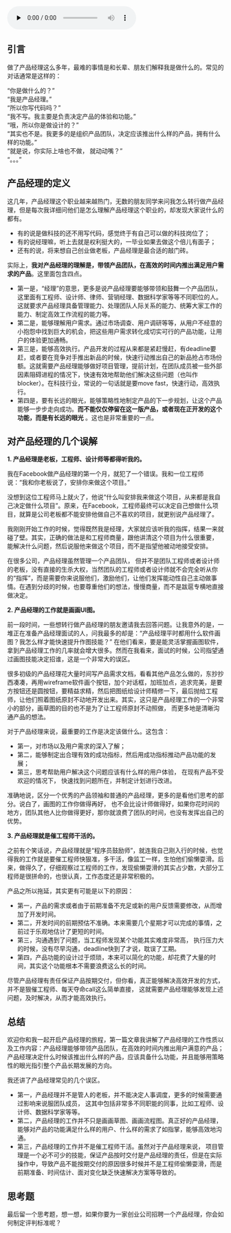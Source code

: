 <audio id="audio" title="01 | 什么是优秀的产品经理？" controls="" preload="none"><source id="mp3" src="https://static001.geekbang.org/resource/audio/65/7c/65c68edf042adbb52b5cf5aa5446877c.mp3"></audio>

## 引言

做了产品经理这么多年，最难的事情是和长辈、朋友们解释我是做什么的。常见的对话通常是这样的：

> 
“你是做什么的？”<br>“我是产品经理。”<br>“所以你写代码吗？”<br>“我不写。我主要是负责决定产品的体验和功能。”<br>“哦，所以你是做设计的？”<br>“其实也不是。我更多的是组织产品团队，决定应该推出什么样的产品，拥有什么样的功能。”<br>“就是说，你实际上啥也不做， 就动动嘴？”<br>“。。。”


## 产品经理的定义

这几年，产品经理这个职业越来越热门，无数的朋友同学来问我怎么转行做产品经理，但是每次我详细问他们是怎么理解产品经理这个职业的，却发现大家说什么的都有。

- 有的说是做科技的还不用写代码，感觉终于有自己可以做的科技岗位了；
- 有的说经理嘛，听上去就是权利挺大的，一毕业如果去做这个倍儿有面子；
- 还有的说，将来想自己创业做老板，产品经理是最合适的敲门砖。

实际上，**我对产品经理的理解是，带领产品团队，在高效的时间内推出满足用户需求的产品**。这里面包含四点。

- 第一是，“经理”的意思，更多是说产品经理要能够带领和鼓舞一个产品团队，这里面有工程师、设计师、律师、营销经理、数据科学家等等不同职位的人。这就要求产品经理具备管理能力、处理团队人际关系的能力、统筹大家工作的能力、制定高效工作流程的能力等。
- 第二是，能够理解用户需求。通过市场调查、用户调研等等，从用户不经意的小抱怨中找到巨大的机会，把这些用户需求转化成切实可行的产品功能，让用户的体验更加通畅。
- 第三是，能够高效执行。产品开发的过程从来都是紧赶慢赶，有deadline要赶，或者要在竞争对手推出新品的时候，快速行动推出自己的新品抢占市场份额。这就需要产品经理能够做好项目管理，提前计划，在团队成员被一些外部因素阻碍进程的情况下，快速有效地帮助他们解决这些问题（也叫作blocker）。在科技行业，常说的一句话就是要move fast，快速行动，高效执行。
- 第四是，要有长远的眼光，能够策略性地制定产品的下一步规划，让这个产品能够一步步走向成功。**而不能仅仅停留在这一版产品，或者现在正开发的这个功能，而是有长远的眼光** 。这也是非常重要的一点。

## 对产品经理的几个误解

**1.  产品经理是老板，工程师、设计师等都得听我的。**

我在Facebook做产品经理的第一个月，就犯了一个错误。我和一位工程师说：“我和你老板说了，安排你来做这个项目。”

没想到这位工程师马上就火了，他说“什么叫安排我来做这个项目，从来都是我自己决定做什么项目”。原来，在Facebook，工程师最终可以决定自己想做什么项目，就算是公司老板都不能安排他做自己不喜欢的项目，就更别说产品经理了。

我刚刚开始工作的时候，觉得既然我是经理，大家就应该听我的指挥，结果一来就碰了壁。其实，正确的做法是和工程师商量，跟他讲清这个项目为什么很重要， 能解决什么问题，然后说服他来做这个项目，而不是指望他被动地接受安排。

在很多公司，产品经理虽然管理一个产品团队， 但并不是团队工程师或者设计师的老板，没有直接的生杀大权，当然团队的工程师或者设计师就不会完全听从你的“指挥”，而是需要你来说服他们，激励他们，让他们发挥能动性自己主动做事情。在遇到分歧的时候，也要尊重他们的想法，慢慢商量，而不是跋扈专横地直接做决定。

**2.  产品经理的工作就是画画UI图。**

前一段时间，一些想转行做产品经理的朋友邀请我去回答问题。让我意外的是，一堆正在准备产品经理面试的人，问我最多的却是：“产品经理平时都用什么软件画图？我怎么样才能快速提升作图技能？” 在他们看来，要是能灵活掌握画图软件，拿到产品经理工作的几率就会增大很多。然而在我看来，面试的时候，公司指望通过画图技能决定招谁，这是一个非常大的误区。

很多初级的产品经理花大量时间写产品需求文档，看看其他产品怎么做的，东抄抄西凑凑，再用wireframe软件画个按钮，加个对话框，加班加点，追求完美，是要方按钮还是圆按钮，要精益求精，然后把图纸给设计师精修一下，最后抛给工程师，让他们照着图纸原封不动地开发出来。其实，这只是产品经理工作的一个非常小的部分，画草图的目的也不是为了让工程师原封不动照做， 而更多地是清晰沟通产品的想法。

对于产品经理来说，最重要的工作是决定该做什么。这包含：

- 第一，对市场以及用户需求的深入了解；
- 第二，能够制定出合理有效的成功指标，然后用成功指标推动产品功能的发展；
- 第三，思考帮助用户解决这个问题应该有什么样的用户体验， 在现有产品不受欢迎的情况下， 快速找到问题所在，并制定计划进行改进。

准确地说，区分一个优秀的产品领袖和普通的产品经理，更多的是看他们思考的部分。说白了，画图的工作你做得再好， 也不会比设计师做得好，如果你花时间的地方，团队其他人比你做得更好，那你就浪费了团队的时间，也没有发挥出自己的优势。

**3. 产品经理就是催工程师干活的。**

之前有个笑话说，产品经理就是“程序员鼓励师”，就连我自己刚入行的时候，也觉得我的工作就是要催工程师快狠准，多干活，像监工一样，生怕他们偷懒耍滑。后来，做得久了，仔细观察过工程师的工作，发现偷懒耍滑的其实占少数，大部分工程师是很拼命的，也很认真，工作态度还是非常积极的。

产品之所以拖延，其实更有可能是以下的原因：

- 第一，产品的需求或者由于前期准备不充足或新的用户反馈需要修改，从而增加了开发时间。
- 第二，开发时间的前期预估不准确。本来需要几个星期才可以完成的事情，之前过于乐观地估计了更短的时间。
- 第三，沟通遇到了问题，当工程师发现某个功能其实难度非常高， 执行压力大的时候，没有尽早沟通，deadline快到了才说，耽误了工期。
- 第四，产品功能的设计过于烦琐，本来可以简化的功能，却花费了大量的时间，其实这个功能根本不需要浪费这么长的时间。

尽管产品经理有责任保证产品按期交付，但你看，真正能够解决高效开发的方式，并不是狠催工程师、每天夺命call这么简单直接， 这就需要产品经理能够发现上述问题，及时解决，从而才能高效执行。

## 总结

欢迎你和我一起开启产品经理的旅程，第一篇文章我讲解了产品经理的工作性质以及工作内容：产品经理能够带领产品团队，在高效的时间内推出用户满意的产品；产品经理决定什么时候该推出什么样的产品，应该具备什么功能，并且能够用策略性的眼光指引整个产品长期发展的方向。

我还讲了产品经理常见的几个误区。

- 第一，产品经理并不是管人的老板，并不能决定人事调度，更多的时候需要通过影响来说服团队成员， 这其中包括非常多不同职能的同事，比如工程师、设计师、数据科学家等等。
- 第二，产品经理的工作并不只是画画草图、画画流程图。真正好的产品经理，能够对产品的功能满足什么样的用户、什么样的需求了如指掌，能够高效地沟通。
- 第三，产品经理的工作并不是催工程师干活。虽然对于产品经理来说， 项目管理是一个必不可少的技能，保证产品按时交付是产品经理的责任，但是在实际操作中，导致产品不能按期交付的原因很多时候并不是工程师偷懒耍滑，而是前期准备、时间估计、面对变化缺乏快速解决方案等导致的。

## 思考题

最后留一个思考题，想一想，如果你要为一家创业公司招聘一个产品经理，你会如何制定评判标准呢？


